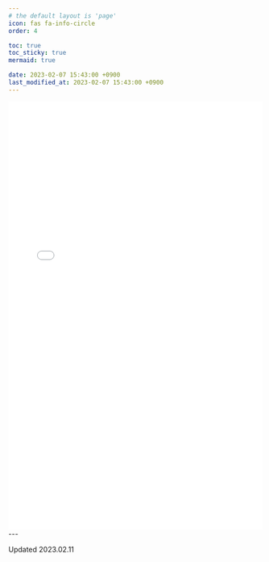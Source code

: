 ```yaml
---
# the default layout is 'page'
icon: fas fa-info-circle
order: 4

toc: true
toc_sticky: true
mermaid: true

date: 2023-02-07 15:43:00 +0900
last_modified_at: 2023-02-07 15:43:00 +0900
---
```

<embed src="\assets\file\CV.pdf"  type="application/pdf" width="100%" height="850px" />
---

Updated 2023.02.11
